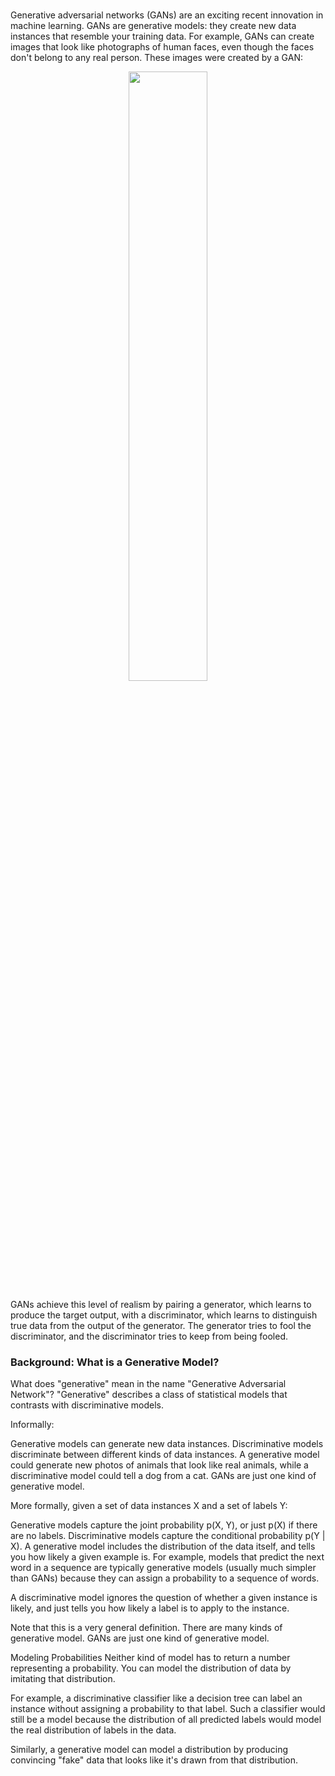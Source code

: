 ### 
Generative adversarial networks (GANs) are an exciting recent innovation in machine learning. GANs are generative models: they create new data instances that resemble your training data. For example, GANs can create images that look like photographs of human faces, even though the faces don't belong to any real person. These images were created by a GAN: 

<p align="center">
  <img src="https://github.com/iAmKankan/Generative-AI-tutorials/assets/12748752/219d1fe4-cf24-436d-aff5-7db85c92b66f" width=50%/>
</p>

GANs achieve this level of realism by pairing a generator, which learns to produce the target output, with a discriminator, which learns to distinguish true data from the output of the generator. The generator tries to fool the discriminator, and the discriminator tries to keep from being fooled.

### Background: What is a Generative Model? 

What does "generative" mean in the name "Generative Adversarial Network"? "Generative" describes a class of statistical models that contrasts with discriminative models.

Informally:

Generative models can generate new data instances.
Discriminative models discriminate between different kinds of data instances.
A generative model could generate new photos of animals that look like real animals, while a discriminative model could tell a dog from a cat. GANs are just one kind of generative model.

More formally, given a set of data instances X and a set of labels Y:

Generative models capture the joint probability p(X, Y), or just p(X) if there are no labels.
Discriminative models capture the conditional probability p(Y | X).
A generative model includes the distribution of the data itself, and tells you how likely a given example is. For example, models that predict the next word in a sequence are typically generative models (usually much simpler than GANs) because they can assign a probability to a sequence of words.

A discriminative model ignores the question of whether a given instance is likely, and just tells you how likely a label is to apply to the instance.

Note that this is a very general definition. There are many kinds of generative model. GANs are just one kind of generative model.

Modeling Probabilities
Neither kind of model has to return a number representing a probability. You can model the distribution of data by imitating that distribution.

For example, a discriminative classifier like a decision tree can label an instance without assigning a probability to that label. Such a classifier would still be a model because the distribution of all predicted labels would model the real distribution of labels in the data.

Similarly, a generative model can model a distribution by producing convincing "fake" data that looks like it's drawn from that distribution.
